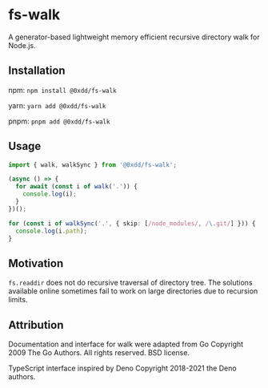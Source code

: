 # fs-walk

A generator-based lightweight memory efficient recursive directory walk for Node.js.

## Installation

npm: `npm install @0xdd/fs-walk`

yarn: `yarn add @0xdd/fs-walk`

pnpm: `pnpm add @0xdd/fs-walk`

## Usage

```ts
import { walk, walkSync } from '@0xdd/fs-walk';

(async () => {
  for await (const i of walk('.')) {
    console.log(i);
  }
})();

for (const i of walkSync('.', { skip: [/node_modules/, /\.git/] })) {
  console.log(i.path);
}
```

## Motivation

`fs.readdir` does not do recursive traversal of directory tree. The solutions available online sometimes fail to work on large directories due to recursion limits.

## Attribution

Documentation and interface for walk were adapted from Go
Copyright 2009 The Go Authors. All rights reserved. BSD license.

TypeScript interface inspired by Deno
Copyright 2018-2021 the Deno authors.
